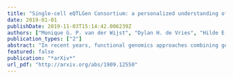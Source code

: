 ```yaml
---
title: "Single-cell eQTLGen Consortium: a personalized understanding of disease"
date: 2019-01-01
publishDate: 2019-11-03T15:14:42.006239Z
authors: ["Monique G. P. van der Wijst", "Dylan H. de Vries", "Hilde E. Groot", "Gosia Trynka", "Chung-Chau Hon", "Martijn C. Nawijn", "Youssef Idaghdour", "Pim van der Harst", "Chun J. Ye", "Joseph Powell", "Fabian J. Theis", "Ahmed Mahfouz", "Matthias Heinig", "Lude Franke"]
publication_types: ["2"]
abstract: "In recent years, functional genomics approaches combining genetic information with bulk RNA-sequencing data have identified the downstream expression effects of disease-associated genetic risk factors through so-called expression quantitative trait locus (eQTL) analysis. Single-cell RNA-sequencing creates enormous opportunities for mapping eQTLs across different cell types and in dynamic processes, many of which are obscured when using bulk methods. The enormous increase in throughput and reduction in cost per cell now allow this technology to be applied to large-scale population genetics studies. Therefore, we have founded the single-cell eQTLGen consortium (sc-eQTLGen), aimed at pinpointing disease-causing genetic variants and identifying the cellular contexts in which they affect gene expression. Ultimately, this information can enable development of personalized medicine. Here, we outline the goals, approach, potential utility and early proofs-of-concept of the sc-eQTLGen consortium. We also provide a set of study design considerations for future single-cell eQTL studies."
featured: false
publication: "*arXiv*"
url_pdf: "http://arxiv.org/abs/1909.12550"
---
```


